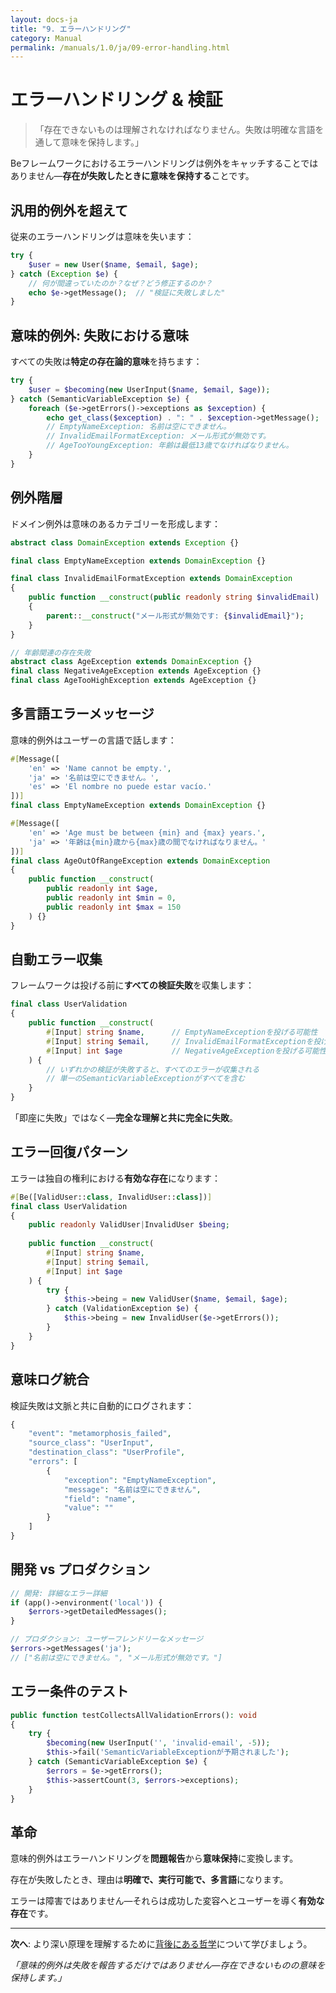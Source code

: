 ```yaml
---
layout: docs-ja
title: "9. エラーハンドリング"
category: Manual
permalink: /manuals/1.0/ja/09-error-handling.html
---
```


# エラーハンドリング & 検証

> 「存在できないものは理解されなければなりません。失敗は明確な言語を通して意味を保持します。」

Beフレームワークにおけるエラーハンドリングは例外をキャッチすることではありません—**存在が失敗したときに意味を保持する**ことです。

## 汎用的例外を超えて

従来のエラーハンドリングは意味を失います：

```php
try {
    $user = new User($name, $email, $age);
} catch (Exception $e) {
    // 何が間違っていたのか？なぜ？どう修正するのか？
    echo $e->getMessage();  // "検証に失敗しました"
}
```

## 意味的例外: 失敗における意味

すべての失敗は**特定の存在論的意味**を持ちます：

```php
try {
    $user = $becoming(new UserInput($name, $email, $age));
} catch (SemanticVariableException $e) {
    foreach ($e->getErrors()->exceptions as $exception) {
        echo get_class($exception) . ": " . $exception->getMessage();
        // EmptyNameException: 名前は空にできません。
        // InvalidEmailFormatException: メール形式が無効です。
        // AgeTooYoungException: 年齢は最低13歳でなければなりません。
    }
}
```

## 例外階層

ドメイン例外は意味のあるカテゴリーを形成します：

```php
abstract class DomainException extends Exception {}

final class EmptyNameException extends DomainException {}

final class InvalidEmailFormatException extends DomainException
{
    public function __construct(public readonly string $invalidEmail)
    {
        parent::__construct("メール形式が無効です: {$invalidEmail}");
    }
}

// 年齢関連の存在失敗
abstract class AgeException extends DomainException {}
final class NegativeAgeException extends AgeException {}
final class AgeTooHighException extends AgeException {}
```

## 多言語エラーメッセージ

意味的例外はユーザーの言語で話します：

```php
#[Message([
    'en' => 'Name cannot be empty.',
    'ja' => '名前は空にできません。',
    'es' => 'El nombre no puede estar vacío.'
])]
final class EmptyNameException extends DomainException {}

#[Message([
    'en' => 'Age must be between {min} and {max} years.',
    'ja' => '年齢は{min}歳から{max}歳の間でなければなりません。'
])]
final class AgeOutOfRangeException extends DomainException
{
    public function __construct(
        public readonly int $age,
        public readonly int $min = 0,
        public readonly int $max = 150
    ) {}
}
```

## 自動エラー収集

フレームワークは投げる前に**すべての検証失敗**を収集します：

```php
final class UserValidation
{
    public function __construct(
        #[Input] string $name,      // EmptyNameExceptionを投げる可能性
        #[Input] string $email,     // InvalidEmailFormatExceptionを投げる可能性
        #[Input] int $age           // NegativeAgeExceptionを投げる可能性
    ) {
        // いずれかの検証が失敗すると、すべてのエラーが収集される
        // 単一のSemanticVariableExceptionがすべてを含む
    }
}
```

「即座に失敗」ではなく—**完全な理解と共に完全に失敗**。

## エラー回復パターン

エラーは独自の権利における**有効な存在**になります：

```php
#[Be([ValidUser::class, InvalidUser::class])]
final class UserValidation
{
    public readonly ValidUser|InvalidUser $being;
    
    public function __construct(
        #[Input] string $name,
        #[Input] string $email,
        #[Input] int $age
    ) {
        try {
            $this->being = new ValidUser($name, $email, $age);
        } catch (ValidationException $e) {
            $this->being = new InvalidUser($e->getErrors());
        }
    }
}
```

## 意味ログ統合

検証失敗は文脈と共に自動的にログされます：

```php
{
    "event": "metamorphosis_failed",
    "source_class": "UserInput",
    "destination_class": "UserProfile", 
    "errors": [
        {
            "exception": "EmptyNameException",
            "message": "名前は空にできません",
            "field": "name",
            "value": ""
        }
    ]
}
```

## 開発 vs プロダクション

```php
// 開発: 詳細なエラー詳細
if (app()->environment('local')) {
    $errors->getDetailedMessages();
}

// プロダクション: ユーザーフレンドリーなメッセージ
$errors->getMessages('ja');
// ["名前は空にできません。", "メール形式が無効です。"]
```

## エラー条件のテスト

```php
public function testCollectsAllValidationErrors(): void
{
    try {
        $becoming(new UserInput('', 'invalid-email', -5));
        $this->fail('SemanticVariableExceptionが予期されました');
    } catch (SemanticVariableException $e) {
        $errors = $e->getErrors();
        $this->assertCount(3, $errors->exceptions);
    }
}
```

## 革命

意味的例外はエラーハンドリングを**問題報告**から**意味保持**に変換します。

存在が失敗したとき、理由は**明確で、実行可能で、多言語**になります。

エラーは障害ではありません—それらは成功した変容へとユーザーを導く**有効な存在**です。

---

**次へ**: より深い原理を理解するために[背後にある哲学](10-philosophy-behind.html)について学びましょう。

*「意味的例外は失敗を報告するだけではありません—存在できないものの意味を保持します。」*